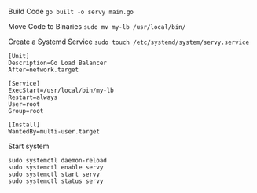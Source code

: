 Build Code
`go built -o servy main.go`

Move Code to Binaries 
`sudo mv my-lb /usr/local/bin/`

Create a Systemd Service 
`sudo touch /etc/systemd/system/servy.service`

```
[Unit]
Description=Go Load Balancer
After=network.target

[Service]
ExecStart=/usr/local/bin/my-lb
Restart=always
User=root
Group=root

[Install]
WantedBy=multi-user.target
```

Start system
```
sudo systemctl daemon-reload
sudo systemctl enable servy
sudo systemctl start servy
sudo systemctl status servy
```

